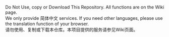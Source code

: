 Do Not Use, copy or Download This Repository. All functions are on the Wiki page.  
We only provide 简体中文 services. If you need other languages, please use the translation function of your browser.   
请勿使用、复制或下载本仓库。本项目提供的服务请参见Wiki页面。
